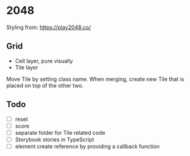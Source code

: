 # 2048

Styling from: https://play2048.co/

## Grid

- Cell layer, pure visually
- Tile layer

Move Tile by setting class name.
When merging, create new Tile that is placed on top of the other two.

## Todo

- [ ] reset
- [ ] score
- [ ] separate folder for Tile related code
- [ ] Storybook stories in TypeScript
- [ ] element create reference by providing a callback function
